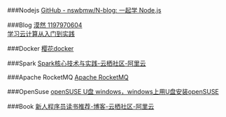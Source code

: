 ###Nodejs
[GitHub - nswbmw/N-blog: 一起学 Node.js](https://github.com/nswbmw/N-blog)

###Blog
[漠然 1197970604](https://mritd.me/categories/)<br>
[学习云计算从入门到实践](https://yq.aliyun.com/articles/62910?spm=5176.8091938.0.0.Li79GJ)

###Docker
[樱花docker](https://app.arukas.io/)

###Spark
[Spark核心技术与实践-云栖社区-阿里云](https://yq.aliyun.com/topic/69?spm=5176.8279002.620247.3)

###Apache RocketMQ
[Apache RocketMQ](https://rocketmq.incubator.apache.org/)

###OpenSuse
[openSUSE U盘 windows，windows上用U盘安装openSUSE](http://blog.csdn.net/phodal/article/details/8683203)

###Book
[新人程序员读书推荐-博客-云栖社区-阿里云](https://yq.aliyun.com/articles/62704?spm=5176.8091938.0.0.lHkHhV)
